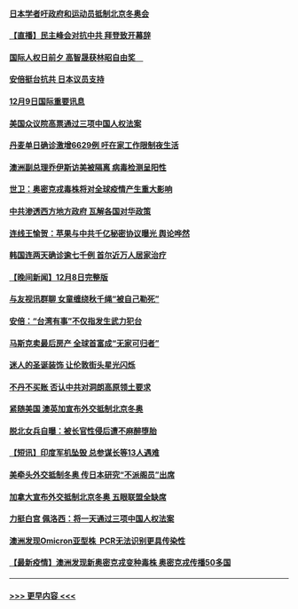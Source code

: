 #### [日本学者吁政府和运动员抵制北京冬奥会](../pages/prog202/a103288178.md?t=12092201) 
#### [【直播】民主峰会对抗中共 拜登致开幕辞](../pages/prog202/a103289011.md?t=12092201) 
#### [国际人权日前夕 高智晟获林昭自由奖　](../pages/prog202/a103289135.md?t=12092201) 
#### [安倍挺台抗共 日本议员支持](../pages/prog202/a103289094.md?t=12092201) 
#### [12月9日国际重要讯息](../pages/prog202/a103289092.md?t=12092201) 
#### [美国众议院高票通过三项中国人权法案](../pages/prog202/a103289060.md?t=12092201) 
#### [丹麦单日确诊激增6629例 吁在家工作限制夜生活](../pages/prog202/a103289042.md?t=12092201) 
#### [澳洲副总理乔伊斯访美被隔离 病毒检测呈阳性](../pages/prog202/a103288900.md?t=12092201) 
#### [世卫：奥密克戎毒株将对全球疫情产生重大影响](../pages/prog202/a103288960.md?t=12092201) 
#### [中共渗透西方地方政府 瓦解各国对华政策](../pages/prog202/a103288652.md?t=12092201) 
#### [连线王愉贺：苹果与中共千亿秘密协议曝光 舆论哗然](../pages/prog202/a103288716.md?t=12092201) 
#### [韩国连两天确诊逾七千例 首尔近万人居家治疗](../pages/prog202/a103288922.md?t=12092201) 
#### [【晚间新闻】12月8日完整版](../pages/prog202/a103288808.md?t=12092201) 
#### [与友视讯群聊 女童缠绕秋千绳“被自己勒死”](../pages/prog202/a103284898.md?t=12092201) 
#### [安倍：“台湾有事”不仅指发生武力犯台](../pages/prog202/a103288746.md?t=12092201) 
#### [马斯克卖最后房产 全球首富成“无家可归者”](../pages/prog202/a103288576.md?t=12092201) 
#### [迷人的圣诞装饰 让伦敦街头星光闪烁](../pages/prog202/a103288618.md?t=12092201) 
#### [不丹不买账 否认中共对洞朗高原领土要求](../pages/prog202/a103288604.md?t=12092201) 
#### [紧随美国 澳英加宣布外交抵制北京冬奥](../pages/prog202/a103288570.md?t=12092201) 
#### [脱北女兵自曝：被长官性侵后遭不麻醉堕胎](../pages/prog202/a103288539.md?t=12092201) 
#### [【短讯】印度军机坠毁 总参谋长等13人遇难](../pages/prog202/a103288331.md?t=12092201) 
#### [美牵头外交抵制冬奥 传日本研究“不派阁员”出席](../pages/prog202/a103288429.md?t=12092201) 
#### [加拿大宣布外交抵制北京冬奥 五眼联盟全缺席](../pages/prog202/a103288408.md?t=12092201) 
#### [力挺白宫 佩洛西：将一天通过三项中国人权法案](../pages/prog202/a103288312.md?t=12092201) 
#### [澳洲发现Omicron亚型株  PCR无法识别更具传染性](../pages/prog202/a103288289.md?t=12092201) 
#### [【最新疫情】澳洲发现新奥密克戎变种毒株 奥密克戎传播50多国](../pages/prog202/a103288325.md?t=12092201) 

----
#### [ >>> 更早内容 <<< ](../indexes/prog202-earlier.md)
